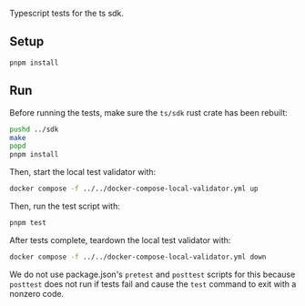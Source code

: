 Typescript tests for the ts sdk.

## Setup

`pnpm install`

## Run

Before running the tests, make sure the `ts/sdk` rust crate has been rebuilt:

```sh
pushd ../sdk
make
popd
pnpm install
```

Then, start the local test validator with:

```sh
docker compose -f ../../docker-compose-local-validator.yml up
```

Then, run the test script with:

```sh
pnpm test
```

After tests complete, teardown the local test validator with:

```sh
docker compose -f ../../docker-compose-local-validator.yml down
```

We do not use package.json's `pretest` and `posttest` scripts for this because `posttest` does not run if tests fail and cause the `test` command to exit with a nonzero code.
